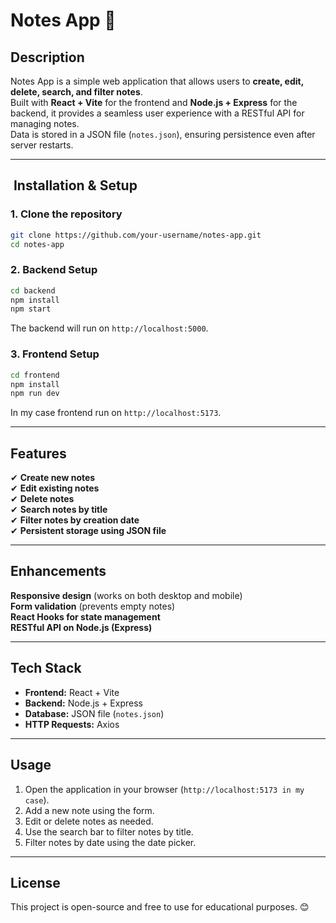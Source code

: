 # Notes App 📝

##  Description
Notes App is a simple web application that allows users to **create, edit, delete, search, and filter notes**.  
Built with **React + Vite** for the frontend and **Node.js + Express** for the backend, it provides a seamless user experience with a RESTful API for managing notes.  
Data is stored in a JSON file (`notes.json`), ensuring persistence even after server restarts.

---

## ️ Installation & Setup

### 1. Clone the repository
```sh
git clone https://github.com/your-username/notes-app.git
cd notes-app
```

### 2. Backend Setup
```sh
cd backend
npm install
npm start
```
The backend will run on `http://localhost:5000`.

### 3. Frontend Setup
```sh
cd frontend
npm install
npm run dev
```
In my case frontend run on `http://localhost:5173`.

---

##  Features
✔ **Create new notes**  
✔ **Edit existing notes**  
✔ **Delete notes**  
✔ **Search notes by title**  
✔ **Filter notes by creation date**  
✔ **Persistent storage using JSON file**

---

##  Enhancements
 **Responsive design** (works on both desktop and mobile)  
 **Form validation** (prevents empty notes)  
 **React Hooks for state management**  
 **RESTful API on Node.js (Express)**

---

##  Tech Stack
- **Frontend:** React + Vite
- **Backend:** Node.js + Express
- **Database:** JSON file (`notes.json`)
- **HTTP Requests:** Axios

---

##  Usage
1. Open the application in your browser (`http://localhost:5173 in my case`).  
2. Add a new note using the form.  
3. Edit or delete notes as needed.  
4. Use the search bar to filter notes by title.  
5. Filter notes by date using the date picker.

---

##  License
This project is open-source and free to use for educational purposes. 😊  

